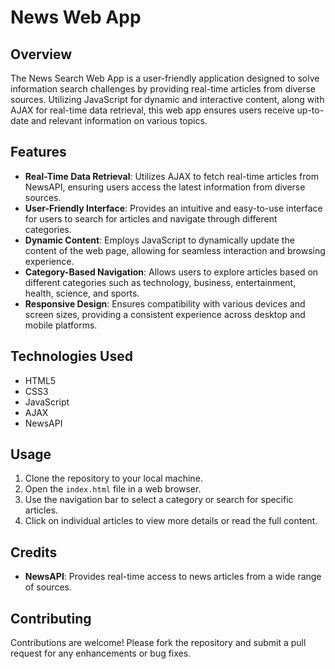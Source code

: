 

# News Web App

## Overview
The News Search Web App is a user-friendly application designed to solve information search challenges by providing real-time articles from diverse sources. Utilizing JavaScript for dynamic and interactive content, along with AJAX for real-time data retrieval, this web app ensures users receive up-to-date and relevant information on various topics.

## Features
- **Real-Time Data Retrieval**: Utilizes AJAX to fetch real-time articles from NewsAPI, ensuring users access the latest information from diverse sources.
- **User-Friendly Interface**: Provides an intuitive and easy-to-use interface for users to search for articles and navigate through different categories.
- **Dynamic Content**: Employs JavaScript to dynamically update the content of the web page, allowing for seamless interaction and browsing experience.
- **Category-Based Navigation**: Allows users to explore articles based on different categories such as technology, business, entertainment, health, science, and sports.
- **Responsive Design**: Ensures compatibility with various devices and screen sizes, providing a consistent experience across desktop and mobile platforms.

## Technologies Used
- HTML5
- CSS3
- JavaScript
- AJAX
- NewsAPI

## Usage
1. Clone the repository to your local machine.
2. Open the `index.html` file in a web browser.
3. Use the navigation bar to select a category or search for specific articles.
4. Click on individual articles to view more details or read the full content.

## Credits
- **NewsAPI**: Provides real-time access to news articles from a wide range of sources.

## Contributing
Contributions are welcome! Please fork the repository and submit a pull request for any enhancements or bug fixes.
